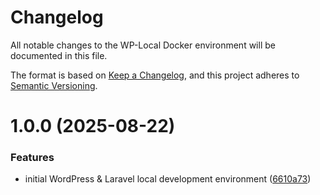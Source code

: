 # Changelog

All notable changes to the WP-Local Docker environment will be documented in this file.

The format is based on [Keep a Changelog](https://keepachangelog.com/en/1.1.0/),
and this project adheres to [Semantic Versioning](https://semver.org/spec/v2.0.0.html).

# 1.0.0 (2025-08-22)


### Features

* initial WordPress & Laravel local development environment ([6610a73](https://github.com/mnestorov/wp-local/commit/6610a7347a00fdc946cef7e4541adffdb58a4237))
